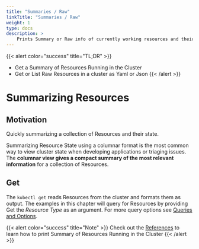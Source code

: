 ```yaml
---
title: "Summaries / Raw"
linkTitle: "Summaries / Raw"
weight: 1
type: docs
description: >
    Prints Summary or Raw info of currently working resources and their states
---
```




{{< alert color="success" title="TL;DR" >}}
- Get a Summary of Resources Running in the Cluster
- Get or List Raw Resources in a cluster as Yaml or Json
{{< /alert >}}

# Summarizing Resources

## Motivation

Quickly summarizing a collection of Resources and their state.

Summarizing Resource State using a columnar format is the most common way to view cluster
state when developing applications or triaging issues.  The **columnar view gives a compact
summary of the most relevant information** for a collection of Resources.

## Get

The `kubectl get` reads Resources from the cluster and formats them as output.  The examples in
this chapter will query for Resources by providing Get the *Resource Type* as an argument.
For more query options see [Queries and Options]().

{{< alert color="success" title="Note" >}}
Check out the [References](../../../references) to learn how to print Summary of Resources Running in the Cluster
{{< /alert >}}


